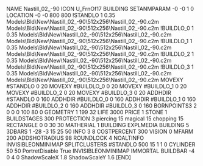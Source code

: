 NAME Nastill_02_-90
ICON U_FrnOf17
BUILDING
SETANMPARAM -0 -0 1 0
LOCATION -0 -0 800 800
!STANDLO      1 0.35 Models\Bld\New\Nastill_02_-90\512x256\Nastill_02_-90.c2m Models\Bld\New\Nastill_02_-90\512x256\Nastill_02_-90.c2m
!BUILDLO_0    1 0.35 Models\Bld\New\Nastill_02_-90\512x256\Nastill_02_-90.c2m Models\Bld\New\Nastill_02_-90\512x256\Nastill_02_-90.c2m
!BUILDLO_1    1 0.35 Models\Bld\New\Nastill_02_-90\512x256\Nastill_02_-90.c2m Models\Bld\New\Nastill_02_-90\512x256\Nastill_02_-90.c2m
!BUILDLO_2    1 0.35 Models\Bld\New\Nastill_02_-90\512x256\Nastill_02_-90.c2m Models\Bld\New\Nastill_02_-90\512x256\Nastill_02_-90.c2m
!BUILDLO_3    1 0.35 Models\Bld\New\Nastill_02_-90\512x256\Nastill_02_-90.c2m Models\Bld\New\Nastill_02_-90\512x256\Nastill_02_-90.c2m
MOVEXY #STANDLO    0 20
MOVEXY #BUILDLO_0  0 20
MOVEXY #BUILDLO_1  0 20
MOVEXY #BUILDLO_2  0 20
MOVEXY #BUILDLO_3  0 20
ADDHDIR #STANDLO 0 160
ADDHDIR #BUILDLO_0 0 160
ADDHDIR #BUILDLO_1 0 160
ADDHDIR #BUILDLO_2 0 160
ADDHDIR #BUILDLO_3 0 160
BORNPOINTS3 2 0 0 0 100 80 0
GEOMETRY 1 199 32
LIFE     3000
PRICE 1 STONE 1
BUILDSTAGES 300
PROTECTION 3 piercing 15 magical 15 chopping 15
RECTANGLE    0 0 30 30
MATHERIAL 1 BUILDING
EXPLMEDIA BUILDING 5
3DBARS 1 -28 -3 15 25 50
INFO 3 8
COSTPERCENT 300
VISION 0
MFARM 200
ADDSHOTRADIUS 98
ROUNDLOCK 4
NOALTINFO
INVISIBLEONMINIMAP
SPLITCLUSTERS #STANDLO 500 15 1 1 0
CYLINDER 50 50
PortretDisable True
INVISIBLEONMINIMAP
IMMORTAL
BUILDBAR -4 0 4 0
ShadowScaleX 1.8
ShadowScaleY 1.6
[END]
